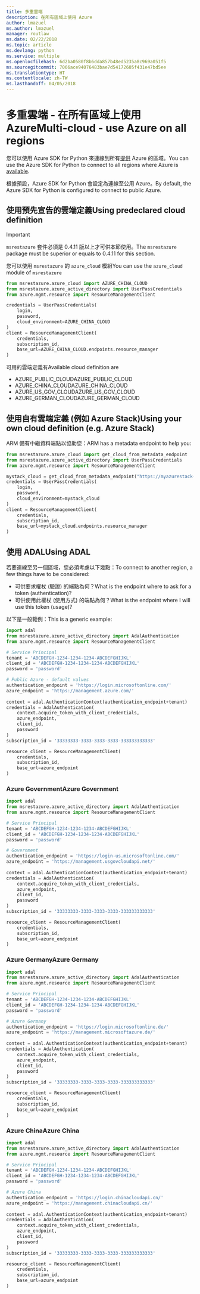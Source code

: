 ```yaml
---
title: 多重雲端
description: 在所有區域上使用 Azure
author: lmazuel
ms.author: lmazuel
manager: routlaw
ms.date: 02/22/2018
ms.topic: article
ms.devlang: python
ms.service: multiple
ms.openlocfilehash: 6d2ba0580f8b6dda857b48ed5235a8c969a051f5
ms.sourcegitcommit: 7066ace94076483bae7d54172605f431e47bd5ee
ms.translationtype: HT
ms.contentlocale: zh-TW
ms.lasthandoff: 04/05/2018
---
```

# <a name="multi-cloud---use-azure-on-all-regions"></a><span data-ttu-id="6e413-103">多重雲端 - 在所有區域上使用 Azure</span><span class="sxs-lookup"><span data-stu-id="6e413-103">Multi-cloud - use Azure on all regions</span></span>

<span data-ttu-id="6e413-104">您可以使用 Azure SDK for Python 來連線到所有[提供](https://azure.microsoft.com/regions/services) Azure 的區域。</span><span class="sxs-lookup"><span data-stu-id="6e413-104">You can use the Azure SDK for Python to connect to all regions where Azure is [available](https://azure.microsoft.com/regions/services).</span></span>

<span data-ttu-id="6e413-105">根據預設，Azure SDK for Python 會設定為連線至公用 Azure。</span><span class="sxs-lookup"><span data-stu-id="6e413-105">By default, the Azure SDK for Python is configured to connect to public Azure.</span></span>

## <a name="using-predeclared-cloud-definition"></a><span data-ttu-id="6e413-106">使用預先宣告的雲端定義</span><span class="sxs-lookup"><span data-stu-id="6e413-106">Using predeclared cloud definition</span></span>

> [!IMPORTANT]
> <span data-ttu-id="6e413-107">`msrestazure` 套件必須是 0.4.11 版以上才可供本節使用。</span><span class="sxs-lookup"><span data-stu-id="6e413-107">The `msrestazure` package must be superior or equals to 0.4.11 for this section.</span></span>

<span data-ttu-id="6e413-108">您可以使用 `msrestazure` 的 `azure_cloud` 模組</span><span class="sxs-lookup"><span data-stu-id="6e413-108">You can use the `azure_cloud` module of `msrestazure`</span></span>

```python
from msrestazure.azure_cloud import AZURE_CHINA_CLOUD
from msrestazure.azure_active_directory import UserPassCredentials
from azure.mgmt.resource import ResourceManagementClient

credentials = UserPassCredentials(
    login,
    password,
    cloud_environment=AZURE_CHINA_CLOUD
)
client = ResourceManagementClient(
    credentials,
    subscription_id,
    base_url=AZURE_CHINA_CLOUD.endpoints.resource_manager
)
``` 
  
<span data-ttu-id="6e413-109">可用的雲端定義有</span><span class="sxs-lookup"><span data-stu-id="6e413-109">Available cloud definition are</span></span>
  - <span data-ttu-id="6e413-110">AZURE_PUBLIC_CLOUD</span><span class="sxs-lookup"><span data-stu-id="6e413-110">AZURE_PUBLIC_CLOUD</span></span>
  - <span data-ttu-id="6e413-111">AZURE_CHINA_CLOUD</span><span class="sxs-lookup"><span data-stu-id="6e413-111">AZURE_CHINA_CLOUD</span></span>
  - <span data-ttu-id="6e413-112">AZURE_US_GOV_CLOUD</span><span class="sxs-lookup"><span data-stu-id="6e413-112">AZURE_US_GOV_CLOUD</span></span>
  - <span data-ttu-id="6e413-113">AZURE_GERMAN_CLOUD</span><span class="sxs-lookup"><span data-stu-id="6e413-113">AZURE_GERMAN_CLOUD</span></span>

## <a name="using-your-own-cloud-definition-eg-azure-stack"></a><span data-ttu-id="6e413-114">使用自有雲端定義 (例如 Azure Stack)</span><span class="sxs-lookup"><span data-stu-id="6e413-114">Using your own cloud definition (e.g. Azure Stack)</span></span>
<span data-ttu-id="6e413-115">ARM 備有中繼資料端點以協助您：</span><span class="sxs-lookup"><span data-stu-id="6e413-115">ARM has a metadata endpoint to help you:</span></span>

```python
from msrestazure.azure_cloud import get_cloud_from_metadata_endpoint
from msrestazure.azure_active_directory import UserPassCredentials
from azure.mgmt.resource import ResourceManagementClient

mystack_cloud = get_cloud_from_metadata_endpoint("https://myazurestack-arm-endpoint.com")
credentials = UserPassCredentials(
    login,
    password,
    cloud_environment=mystack_cloud
)
client = ResourceManagementClient(
    credentials,
    subscription_id,
    base_url=mystack_cloud.endpoints.resource_manager
)
```
## <a name="using-adal"></a><span data-ttu-id="6e413-116">使用 ADAL</span><span class="sxs-lookup"><span data-stu-id="6e413-116">Using ADAL</span></span>

<span data-ttu-id="6e413-117">若要連線至另一個區域，您必須考慮以下幾點：</span><span class="sxs-lookup"><span data-stu-id="6e413-117">To connect to another region, a few things have to be considered:</span></span>

- <span data-ttu-id="6e413-118">可供要求權杖 (驗證) 的端點為何？</span><span class="sxs-lookup"><span data-stu-id="6e413-118">What is the endpoint where to ask for a token (authentication)?</span></span>
- <span data-ttu-id="6e413-119">可供使用此權杖 (使用方式) 的端點為何？</span><span class="sxs-lookup"><span data-stu-id="6e413-119">What is the endpoint where I will use this token (usage)?</span></span>

<span data-ttu-id="6e413-120">以下是一般範例：</span><span class="sxs-lookup"><span data-stu-id="6e413-120">This is a generic example:</span></span>

```python
import adal
from msrestazure.azure_active_directory import AdalAuthentication
from azure.mgmt.resource import ResourceManagementClient

# Service Principal
tenant = 'ABCDEFGH-1234-1234-1234-ABCDEFGHIJKL'
client_id = 'ABCDEFGH-1234-1234-1234-ABCDEFGHIJKL'
password = 'password'

# Public Azure - default values
authentication_endpoint = 'https://login.microsoftonline.com/'
azure_endpoint = 'https://management.azure.com/'
    
context = adal.AuthenticationContext(authentication_endpoint+tenant)
credentials = AdalAuthentication(
    context.acquire_token_with_client_credentials,
    azure_endpoint,
    client_id,
    password
)
subscription_id = '33333333-3333-3333-3333-333333333333'

resource_client = ResourceManagementClient(
    credentials,
    subscription_id,
    base_url=azure_endpoint
)
```

### <a name="azure-government"></a><span data-ttu-id="6e413-121">Azure Government</span><span class="sxs-lookup"><span data-stu-id="6e413-121">Azure Government</span></span>
```python
import adal
from msrestazure.azure_active_directory import AdalAuthentication
from azure.mgmt.resource import ResourceManagementClient

# Service Principal
tenant = 'ABCDEFGH-1234-1234-1234-ABCDEFGHIJKL'
client_id = 'ABCDEFGH-1234-1234-1234-ABCDEFGHIJKL'
password = 'password'

# Government
authentication_endpoint = 'https://login-us.microsoftonline.com/'
azure_endpoint = 'https://management.usgovcloudapi.net/'
    
context = adal.AuthenticationContext(authentication_endpoint+tenant)
credentials = AdalAuthentication(
    context.acquire_token_with_client_credentials,
    azure_endpoint,
    client_id,
    password
)
subscription_id = '33333333-3333-3333-3333-333333333333'

resource_client = ResourceManagementClient(
    credentials,
    subscription_id,
    base_url=azure_endpoint
)
```

### <a name="azure-germany"></a><span data-ttu-id="6e413-122">Azure Germany</span><span class="sxs-lookup"><span data-stu-id="6e413-122">Azure Germany</span></span>
```python
import adal
from msrestazure.azure_active_directory import AdalAuthentication
from azure.mgmt.resource import ResourceManagementClient

# Service Principal
tenant = 'ABCDEFGH-1234-1234-1234-ABCDEFGHIJKL'
client_id = 'ABCDEFGH-1234-1234-1234-ABCDEFGHIJKL'
password = 'password'

# Azure Germany
authentication_endpoint = 'https://login.microsoftonline.de/'
azure_endpoint = 'https://management.microsoftazure.de/'
    
context = adal.AuthenticationContext(authentication_endpoint+tenant)
credentials = AdalAuthentication(
    context.acquire_token_with_client_credentials,
    azure_endpoint,
    client_id,
    password
)
subscription_id = '33333333-3333-3333-3333-333333333333'

resource_client = ResourceManagementClient(
    credentials,
    subscription_id,
    base_url=azure_endpoint
)
```

### <a name="azure-china"></a><span data-ttu-id="6e413-123">Azure China</span><span class="sxs-lookup"><span data-stu-id="6e413-123">Azure China</span></span>
```python
import adal
from msrestazure.azure_active_directory import AdalAuthentication
from azure.mgmt.resource import ResourceManagementClient

# Service Principal
tenant = 'ABCDEFGH-1234-1234-1234-ABCDEFGHIJKL'
client_id = 'ABCDEFGH-1234-1234-1234-ABCDEFGHIJKL'
password = 'password'

# Azure China
authentication_endpoint = 'https://login.chinacloudapi.cn/'
azure_endpoint = 'https://management.chinacloudapi.cn/'
    
context = adal.AuthenticationContext(authentication_endpoint+tenant)
credentials = AdalAuthentication(
    context.acquire_token_with_client_credentials,
    azure_endpoint,
    client_id,
    password
)
subscription_id = '33333333-3333-3333-3333-333333333333'

resource_client = ResourceManagementClient(
    credentials,
    subscription_id,
    base_url=azure_endpoint
)
```
